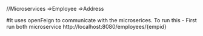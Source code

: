 //Microservices 
=>Employee
=>Address

#It uses openFeign to communicate with the microserices.
To run this -
First run both microservice
http://localhost:8080/employees/{empid}
